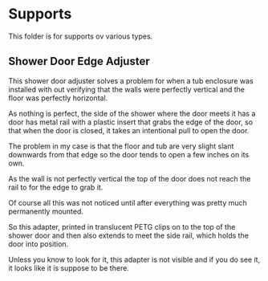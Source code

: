 # Supports

This folder is for supports ov various types.

## Shower Door Edge Adjuster

This shower door adjuster solves a problem for when a tub enclosure was installed with out
verifying that the walls were perfectly vertical and the floor was perfectly horizontal.

As nothing is perfect, the side of the shower where the door meets it has a  door has metal rail with
a plastic insert that grabs the edge of the door, so that when the door is closed, it takes
an intentional pull to open the door.

The problem in my case is that the floor and tub are very slight slant downwards from that
edge so the door tends to open a few inches on its own.

As the wall is not perfectly vertical the top of the door does not reach the rail to for
the edge to grab it.

Of course all this was not noticed until after everything was pretty much permanently mounted.

So this adapter, printed in translucent PETG clips on to the top of the shower door and then
also extends to meet the side rail, which holds the door into position.

Unless you know to look for it, this adapter is not visible and if you do see it, it looks
like it is suppose to be there.

